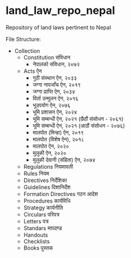 # land_law_repo_nepal
Repository of land laws pertinent to Nepal

File Structure:
- Collection
  - Constitution संविधान
    - नेपालको संविधान, २०७२
  - Acts ऐन
    - गुठी संस्थान ऐन, २०३३
    - जग्गा नापजाँच ऐन, २०१९
    - जग्गा प्राप्ति ऐन, २०३४
    - विर्ता उन्मुलन ऐन, २०१६
    - भूउपयोग ऐन, २०७६
    - भूमि प्रशासन ऐन, २०२४
    - भूमि सम्बन्धी ऐन, २०२१ (छैठौं संसोधन - २०६१)
    - भूमि सम्बन्धी ऐन, २०२१ (आठौं संसोधन - २०७६)
    - मालपोत (मिन्हा) ऐन, २०१९
    - मालपोत (विशेष ऐन), २०१८
    - मालपोत ऐन, २०२०
    - मुलुकी ऐन, २०२०
    - मुलुकी देवानी (संहिता) ऐन, २०७४
  - Regulations नियमावली
  - Rules नियम
  - Directives निर्देशिका
  - Guidelines दिशानिर्देश
  - Formation Directives गठन आदेश
  - Procedures कार्यविधि
  - Strategy कार्यनीति
  - Circulars परिपत्र
  - Letters पत्र
  - Standars मापदण्ड
  - Handouts 
  - Checklists
  - Books पुस्तक
